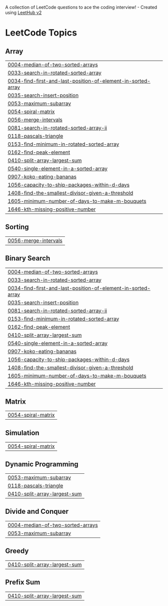 A collection of LeetCode questions to ace the coding interview! - Created using [LeetHub v2](https://github.com/arunbhardwaj/LeetHub-2.0)
<!---LeetCode Topics Start-->
# LeetCode Topics
## Array
|  |
| ------- |
| [0004-median-of-two-sorted-arrays](https://github.com/dragogalaxy03/DSA_Java/tree/master/0004-median-of-two-sorted-arrays) |
| [0033-search-in-rotated-sorted-array](https://github.com/dragogalaxy03/DSA_Java/tree/master/0033-search-in-rotated-sorted-array) |
| [0034-find-first-and-last-position-of-element-in-sorted-array](https://github.com/dragogalaxy03/DSA_Java/tree/master/0034-find-first-and-last-position-of-element-in-sorted-array) |
| [0035-search-insert-position](https://github.com/dragogalaxy03/DSA_Java/tree/master/0035-search-insert-position) |
| [0053-maximum-subarray](https://github.com/dragogalaxy03/DSA_Java/tree/master/0053-maximum-subarray) |
| [0054-spiral-matrix](https://github.com/dragogalaxy03/DSA_Java/tree/master/0054-spiral-matrix) |
| [0056-merge-intervals](https://github.com/dragogalaxy03/DSA_Java/tree/master/0056-merge-intervals) |
| [0081-search-in-rotated-sorted-array-ii](https://github.com/dragogalaxy03/DSA_Java/tree/master/0081-search-in-rotated-sorted-array-ii) |
| [0118-pascals-triangle](https://github.com/dragogalaxy03/DSA_Java/tree/master/0118-pascals-triangle) |
| [0153-find-minimum-in-rotated-sorted-array](https://github.com/dragogalaxy03/DSA_Java/tree/master/0153-find-minimum-in-rotated-sorted-array) |
| [0162-find-peak-element](https://github.com/dragogalaxy03/DSA_Java/tree/master/0162-find-peak-element) |
| [0410-split-array-largest-sum](https://github.com/dragogalaxy03/DSA_Java/tree/master/0410-split-array-largest-sum) |
| [0540-single-element-in-a-sorted-array](https://github.com/dragogalaxy03/DSA_Java/tree/master/0540-single-element-in-a-sorted-array) |
| [0907-koko-eating-bananas](https://github.com/dragogalaxy03/DSA_Java/tree/master/0907-koko-eating-bananas) |
| [1056-capacity-to-ship-packages-within-d-days](https://github.com/dragogalaxy03/DSA_Java/tree/master/1056-capacity-to-ship-packages-within-d-days) |
| [1408-find-the-smallest-divisor-given-a-threshold](https://github.com/dragogalaxy03/DSA_Java/tree/master/1408-find-the-smallest-divisor-given-a-threshold) |
| [1605-minimum-number-of-days-to-make-m-bouquets](https://github.com/dragogalaxy03/DSA_Java/tree/master/1605-minimum-number-of-days-to-make-m-bouquets) |
| [1646-kth-missing-positive-number](https://github.com/dragogalaxy03/DSA_Java/tree/master/1646-kth-missing-positive-number) |
## Sorting
|  |
| ------- |
| [0056-merge-intervals](https://github.com/dragogalaxy03/DSA_Java/tree/master/0056-merge-intervals) |
## Binary Search
|  |
| ------- |
| [0004-median-of-two-sorted-arrays](https://github.com/dragogalaxy03/DSA_Java/tree/master/0004-median-of-two-sorted-arrays) |
| [0033-search-in-rotated-sorted-array](https://github.com/dragogalaxy03/DSA_Java/tree/master/0033-search-in-rotated-sorted-array) |
| [0034-find-first-and-last-position-of-element-in-sorted-array](https://github.com/dragogalaxy03/DSA_Java/tree/master/0034-find-first-and-last-position-of-element-in-sorted-array) |
| [0035-search-insert-position](https://github.com/dragogalaxy03/DSA_Java/tree/master/0035-search-insert-position) |
| [0081-search-in-rotated-sorted-array-ii](https://github.com/dragogalaxy03/DSA_Java/tree/master/0081-search-in-rotated-sorted-array-ii) |
| [0153-find-minimum-in-rotated-sorted-array](https://github.com/dragogalaxy03/DSA_Java/tree/master/0153-find-minimum-in-rotated-sorted-array) |
| [0162-find-peak-element](https://github.com/dragogalaxy03/DSA_Java/tree/master/0162-find-peak-element) |
| [0410-split-array-largest-sum](https://github.com/dragogalaxy03/DSA_Java/tree/master/0410-split-array-largest-sum) |
| [0540-single-element-in-a-sorted-array](https://github.com/dragogalaxy03/DSA_Java/tree/master/0540-single-element-in-a-sorted-array) |
| [0907-koko-eating-bananas](https://github.com/dragogalaxy03/DSA_Java/tree/master/0907-koko-eating-bananas) |
| [1056-capacity-to-ship-packages-within-d-days](https://github.com/dragogalaxy03/DSA_Java/tree/master/1056-capacity-to-ship-packages-within-d-days) |
| [1408-find-the-smallest-divisor-given-a-threshold](https://github.com/dragogalaxy03/DSA_Java/tree/master/1408-find-the-smallest-divisor-given-a-threshold) |
| [1605-minimum-number-of-days-to-make-m-bouquets](https://github.com/dragogalaxy03/DSA_Java/tree/master/1605-minimum-number-of-days-to-make-m-bouquets) |
| [1646-kth-missing-positive-number](https://github.com/dragogalaxy03/DSA_Java/tree/master/1646-kth-missing-positive-number) |
## Matrix
|  |
| ------- |
| [0054-spiral-matrix](https://github.com/dragogalaxy03/DSA_Java/tree/master/0054-spiral-matrix) |
## Simulation
|  |
| ------- |
| [0054-spiral-matrix](https://github.com/dragogalaxy03/DSA_Java/tree/master/0054-spiral-matrix) |
## Dynamic Programming
|  |
| ------- |
| [0053-maximum-subarray](https://github.com/dragogalaxy03/DSA_Java/tree/master/0053-maximum-subarray) |
| [0118-pascals-triangle](https://github.com/dragogalaxy03/DSA_Java/tree/master/0118-pascals-triangle) |
| [0410-split-array-largest-sum](https://github.com/dragogalaxy03/DSA_Java/tree/master/0410-split-array-largest-sum) |
## Divide and Conquer
|  |
| ------- |
| [0004-median-of-two-sorted-arrays](https://github.com/dragogalaxy03/DSA_Java/tree/master/0004-median-of-two-sorted-arrays) |
| [0053-maximum-subarray](https://github.com/dragogalaxy03/DSA_Java/tree/master/0053-maximum-subarray) |
## Greedy
|  |
| ------- |
| [0410-split-array-largest-sum](https://github.com/dragogalaxy03/DSA_Java/tree/master/0410-split-array-largest-sum) |
## Prefix Sum
|  |
| ------- |
| [0410-split-array-largest-sum](https://github.com/dragogalaxy03/DSA_Java/tree/master/0410-split-array-largest-sum) |
<!---LeetCode Topics End-->